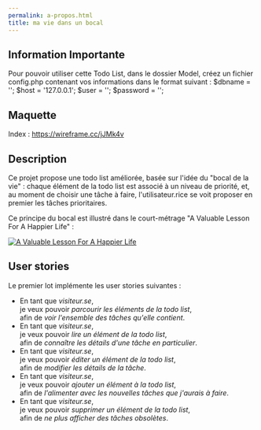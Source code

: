```yaml
---
permalink: a-propos.html
title: ma vie dans un bocal
---
```

## Information Importante

Pour pouvoir utiliser cette Todo List, dans le dossier Model, créez un fichier config.php contenant vos informations dans le format suivant :
$dbname = '';
$host = '127.0.0.1';
$user = '';
$password = '';

## Maquette

Index : https://wireframe.cc/jJMk4v


## Description

Ce projet propose une todo list améliorée, basée sur l'idée du "bocal de la vie" : chaque élément de la todo list est associé à un niveau de priorité, et, au moment de choisir une tâche à faire, l'utilisateur.rice se voit proposer en premier les tâches prioritaires.

Ce principe du bocal est illustré dans le court-métrage "A Valuable Lesson For A Happier Life" :

[![A Valuable Lesson For A Happier Life](https://img.youtube.com/vi/SqGRnlXplx0/0.jpg)](http://www.youtube.com/watch?v=SqGRnlXplx0)

## User stories

Le premier lot implémente les user stories suivantes :

* En tant que _visiteur.se_,  
  je veux pouvoir _parcourir les éléments de la todo list_,  
  afin de _voir l'ensemble des tâches qu'elle contient_.
* En tant que _visiteur.se_,  
  je veux pouvoir _lire un élément de la todo list_,  
  afin de _connaître les détails d'une tâche en particulier_.
* En tant que _visiteur.se_,  
  je veux pouvoir _éditer un élément de la todo list_,  
  afin de _modifier les détails de la tâche_.
* En tant que _visiteur.se_,  
  je veux pouvoir _ajouter un élément à la todo list_,  
  afin de _l'alimenter avec les nouvelles tâches que j'aurais à faire_.
* En tant que _visiteur.se_,  
  je veux pouvoir _supprimer un élément de la todo list_,  
  afin de _ne plus afficher des tâches obsolètes_.


